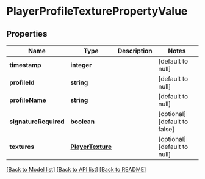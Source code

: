 # PlayerProfileTexturePropertyValue

## Properties
Name | Type | Description | Notes
------------ | ------------- | ------------- | -------------
**timestamp** | **integer** |  | [default to null]
**profileId** | **string** |  | [default to null]
**profileName** | **string** |  | [default to null]
**signatureRequired** | **boolean** |  | [optional] [default to false]
**textures** | [**PlayerTexture**](PlayerTexture.md) |  | [optional] [default to null]

[[Back to Model list]](../README.md#documentation-for-models) [[Back to API list]](../README.md#documentation-for-api-endpoints) [[Back to README]](../README.md)


